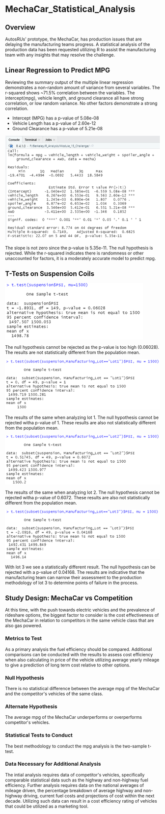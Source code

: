 # MechaCar_Statistical_Analysis

## Overview

AutosRUs' prototype, the MechaCar, has production issues that are delaying the manufacturing teams progress. A
statistical analysis of the production data has been requested utilizing R to assist the manufacturing team with
any insights that may resolve the challenge.

## Linear Regression to Predict MPG

Reviewing the summary output of the multiple linear regression demonstrates a non-random amount of variance from
several variables. The r-squared shows ~71.5% correlation between the variables. The intercept(mpg), vehicle length, 
and ground clearance all have strong correlation, or low random variance. No other factors demonstrate a strong
correlation.
  - Intercept (MPG) has a p-value of 5.08e-08
  - Vehicle Length has a p-value of 2.60e-12
  - Ground Clearance has a p-value of 5.21e-08

![Linear Regression Summary Results](/Resources/linear_regression_summary.png)

The slope is not zero since the p-value is 5.35e-11. The null hypothesis is rejected. While the r-squared indicates 
there is randomness or other unaccounted for factors, it is a moderately accurate model to predict mpg.

## T-Tests on Suspension Coils

![All Lots PSI](/Resources/all_lots_PSI.png)

The null hypothesis cannot be rejected as the p-value is too high (0.06028). The results are not statistically different
from the population mean.

![Lot 1 PSI](/Resources/lot1_PSI.png)

The results of the same when analyzing lot 1. The null hypothesis cannot be rejected witha p-value of 1. These results are also not
statistically different from the population mean.

![Lot 2 PSI](/Resources/lot2_PSI.png)

The results of the same when analyzing lot 2. The null hypothesis cannot be rejected witha p-value of 0.6072. These results are also not
statistically different from the population mean.

![Lot 3 PSI](/Resources/lot3_PSI.png)

With lot 3 we see a statistically different result. The null hypothesis can be rejected with a p-value of 0.04168. The results are
indicative that the manufacturing team can narrow their assessment to the production methodology of lot 3 to determine points of
failure in the process.

## Study Design: MechaCar vs Competition

At this time, with the push towards electric vehicles and the prevalence of rideshare options, the biggest factor to consider is the cost
effectiveness of the MechaCar in relation to competitors in the same vehicle class that are also gas powered.

### Metrics to Test

As a primary analysis the fuel efficiency should be compared. Additional comparisons can be conducted with the results to assess cost 
efficiency when also calculating in price of the vehicle utilizing average yearly mileage to give a prediction of long term cost
relative to other options.

### Null Hypothesis

There is no statistical difference between the average mpg of the MechaCar and the competitor's vehicles of the same class.

### Alternate Hypothesis

The average mpg of the MechaCar underperforms or overperforms competitor's vehicles.

### Statistical Tests to Conduct

The best methodology to conduct the mpg analysis is the two-sample t-test.

### Data Necessary for Additional Analysis

The intial analysis requires data of competitor's vehicles, specifically comparable statistical data such as the highway and non-highway
fuel efficiency. Further analysis requires data on the national averages of mileage driven, the percentage breakdown of average highway 
and non-highway driving, current fuel costs and projections of cost within the next decade. Utilizing such data can result in a cost
efficiency rating of vehicles that could be utilized as a marketing tool.

